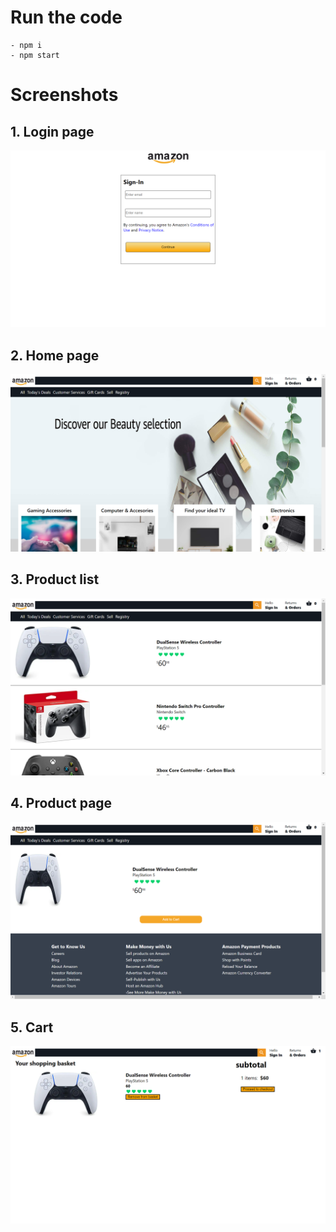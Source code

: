 # Run the code
    - npm i 
    - npm start 

# Screenshots

## 1. Login page
![alt](./screenshot/Screenshot%20(6).png)
## 2. Home page
![alt](./screenshot/Screenshot%20(2).png)
## 3. Product list
![alt](./screenshot/Screenshot%20(3).png)
## 4. Product page
![alt](./screenshot/Screenshot%20(4).png)
## 5. Cart
![alt](./screenshot/Screenshot%20(5).png)

